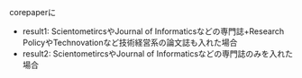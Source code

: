 corepaperに

- result1: ScientometircsやJournal of Informaticsなどの専門誌+Research PolicyやTechnovationなど技術経営系の論文誌も入れた場合
- result2: ScientometircsやJournal of Informaticsなどの専門誌のみを入れた場合

